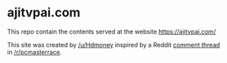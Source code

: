 ajitvpai.com
============

This repo contain the contents served at the website https://ajitvpai.com/

This site was created by [/u/Hdmoney] inspired by a Reddit [comment thread]
in [/r/pcmasterrace].

[comment thread]: https://np.reddit.com/r/pcmasterrace/comments/6d957x/website_packages_from_your_isp_its_coming/di16k9n/?context=3
[/u/Hdmoney]: https://reddit.com/user/Hdmoney
[/r/pcmasterrace]: https://reddit.com/r/pcmasterrace

